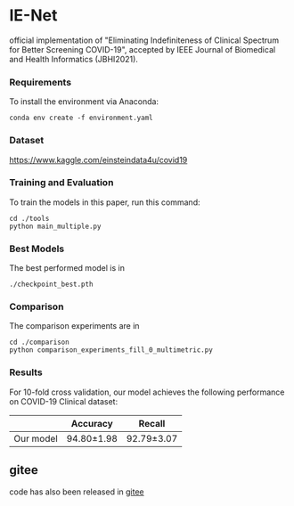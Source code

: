 # IE-Net
official implementation of "Eliminating Indefiniteness of Clinical Spectrum for Better Screening COVID-19", accepted by IEEE Journal of Biomedical and Health Informatics (JBHI2021). 


### Requirements

To install the environment via Anaconda:

```setup
conda env create -f environment.yaml
```

### Dataset

https://www.kaggle.com/einsteindata4u/covid19

### Training and Evaluation

To train the models in this paper, run this command:

```train
cd ./tools
python main_multiple.py
```


### Best Models

The best performed model is in 
```
./checkpoint_best.pth
```

### Comparison 

The comparison experiments are in

```
cd ./comparison
python comparison_experiments_fill_0_multimetric.py
```

### Results

For 10-fold cross validation, our model achieves the following performance on COVID-19 Clinical  dataset:

|                    |    Accuracy       |    Recall      |
| ------------------ |------------------ | -------------- |
|    Our model       |   94.80±1.98      |  92.79±3.07    |

## gitee
code has also been released in [gitee](https://gitee.com/gyguo95/IE-Net)
